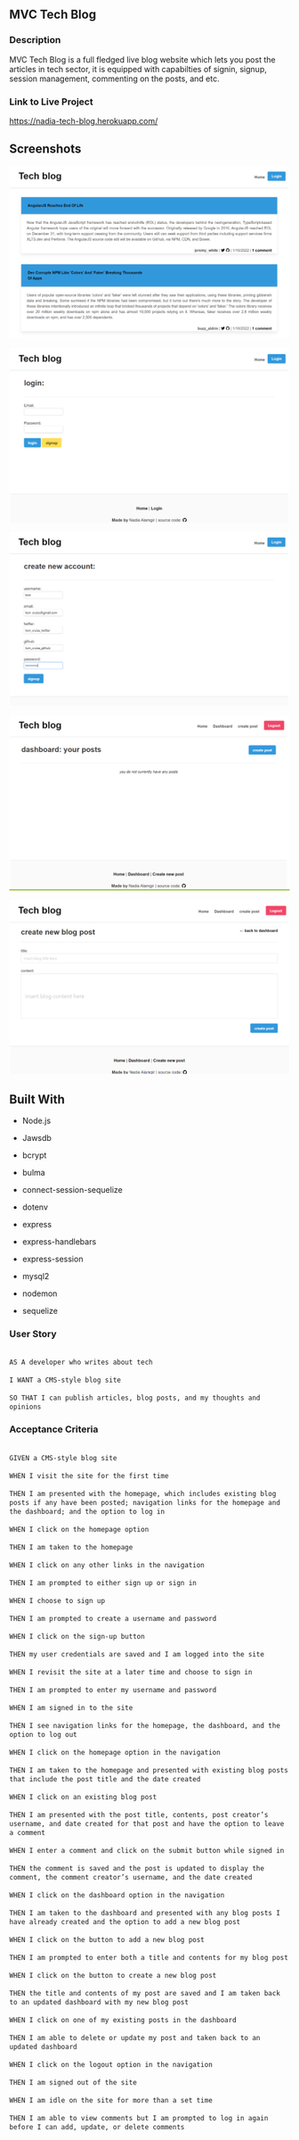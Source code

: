 
## MVC Tech Blog

### Description

MVC Tech Blog is a full fledged live blog website which lets you post the articles in tech sector, it is equipped with capabilties of signin, signup, session management, commenting on the posts, and etc.

  

### Link to Live Project

https://nadia-tech-blog.herokuapp.com/


## Screenshots
![enter image description here](https://raw.githubusercontent.com/nadiaalamgir21/mvc-tech-blog/main/images/s1.PNG)

![enter image description here](https://raw.githubusercontent.com/nadiaalamgir21/mvc-tech-blog/main/images/s2.PNG)

![enter image description here](https://raw.githubusercontent.com/nadiaalamgir21/mvc-tech-blog/main/images/s3.PNG)

![enter image description here](https://raw.githubusercontent.com/nadiaalamgir21/mvc-tech-blog/main/images/s4.PNG)

![enter image description here](https://raw.githubusercontent.com/nadiaalamgir21/mvc-tech-blog/main/images/s5.PNG)
  

## Built With

  

* Node.js

* Jawsdb

* bcrypt

* bulma

* connect-session-sequelize

* dotenv

* express

* express-handlebars

* express-session

* mysql2

* nodemon

* sequelize

  
  
  

### User Story

  

```

AS A developer who writes about tech

I WANT a CMS-style blog site

SO THAT I can publish articles, blog posts, and my thoughts and opinions

```

  

### Acceptance Criteria

  

```

GIVEN a CMS-style blog site

WHEN I visit the site for the first time

THEN I am presented with the homepage, which includes existing blog posts if any have been posted; navigation links for the homepage and the dashboard; and the option to log in

WHEN I click on the homepage option

THEN I am taken to the homepage

WHEN I click on any other links in the navigation

THEN I am prompted to either sign up or sign in

WHEN I choose to sign up

THEN I am prompted to create a username and password

WHEN I click on the sign-up button

THEN my user credentials are saved and I am logged into the site

WHEN I revisit the site at a later time and choose to sign in

THEN I am prompted to enter my username and password

WHEN I am signed in to the site

THEN I see navigation links for the homepage, the dashboard, and the option to log out

WHEN I click on the homepage option in the navigation

THEN I am taken to the homepage and presented with existing blog posts that include the post title and the date created

WHEN I click on an existing blog post

THEN I am presented with the post title, contents, post creator’s username, and date created for that post and have the option to leave a comment

WHEN I enter a comment and click on the submit button while signed in

THEN the comment is saved and the post is updated to display the comment, the comment creator’s username, and the date created

WHEN I click on the dashboard option in the navigation

THEN I am taken to the dashboard and presented with any blog posts I have already created and the option to add a new blog post

WHEN I click on the button to add a new blog post

THEN I am prompted to enter both a title and contents for my blog post

WHEN I click on the button to create a new blog post

THEN the title and contents of my post are saved and I am taken back to an updated dashboard with my new blog post

WHEN I click on one of my existing posts in the dashboard

THEN I am able to delete or update my post and taken back to an updated dashboard

WHEN I click on the logout option in the navigation

THEN I am signed out of the site

WHEN I am idle on the site for more than a set time

THEN I am able to view comments but I am prompted to log in again before I can add, update, or delete comments

```
